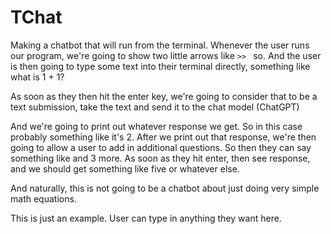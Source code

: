 # TChat

Making a chatbot that will run from the terminal. Whenever the user runs our program, we're going to show two little arrows like `>> ` so. 
And the user is then going to type some text into their terminal directly, something like what is 1 + 1?

As soon as they then hit the enter key, we're going to consider that to be a text submission, take the text and send it to the chat model (ChatGPT)

And we're going to print out whatever response we get. So in this case probably something like it's 2. 
After we print out that response, we're then going to allow a user to add in additional questions. So then they can say something like and 3 more. 
As soon as they hit enter, then see response, and we should get something like five or whatever else.

And naturally, this is not going to be a chatbot about just doing very simple math equations.

This is just an example. User can type in anything they want here.